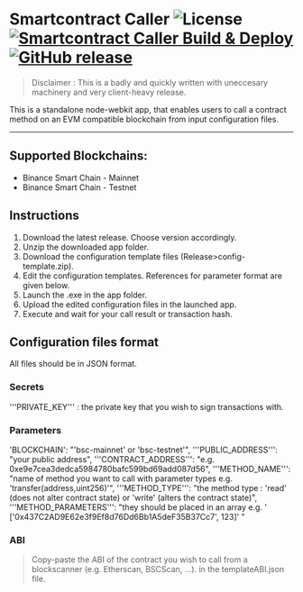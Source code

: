 # Smartcontract Caller ![License](https://img.shields.io/github/license/aliceincryptoland/smartcontract-caller) [![Smartcontract Caller Build & Deploy](https://img.shields.io/github/workflow/status/aliceincryptoland/smartcontract-caller/Build%20&%20Release)](https://github.com/aliceincryptoland/smartcontract-caller/actions/workflows/main.yml) [![GitHub release](https://img.shields.io/github/v/release/aliceincryptoland/smartcontract-caller)](https://github.com/aliceincryptoland/smartcontract-caller/releases)

> Disclaimer : This is a badly and quickly written with uneccesary machinery and very client-heavy release.

This is a standalone node-webkit app, that enables users to call a contract method on an EVM compatible blockchain from input configuration files.

<hr>

## Supported Blockchains:

- Binance Smart Chain - Mainnet
- Binance Smart Chain - Testnet

## Instructions

1. Download the latest release. Choose version accordingly.
1. Unzip the downloaded app folder.
1. Download the configuration template files (Release>config-template.zip).
1. Edit the configuration templates. References for parameter format are given below.
1. Launch the .exe in the app folder.
1. Upload the edited configuration files in the launched app.
1. Execute and wait for your call result or transaction hash.

## Configuration files format

All files should be in JSON format.

### Secrets

'''PRIVATE_KEY''' : the private key that you wish to sign transactions with.

### Parameters

'BLOCKCHAIN': "'bsc-mainnet' or 'bsc-testnet'",
'''PUBLIC_ADDRESS''': "your public address",
'''CONTRACT_ADDRESS''': "e.g. 0xe9e7cea3dedca5984780bafc599bd69add087d56",
'''METHOD_NAME''': "name of method you want to call with parameter types e.g. 'transfer(address,uint256)'",
'''METHOD_TYPE''': "the method type : 'read' (does not alter contract state) or 'write' (alters the contract state)",
'''METHOD_PARAMETERS''': "they should be placed in an array e.g. ' ['0x437C2AD9E62e3f9Ef8d76Dd6Bb1A5deF35B37Cc7', 123]' "

### ABI

> Copy-paste the ABI of the contract you wish to call from a blockscanner (e.g. Etherscan, BSCScan, ...). in the templateABI.json file.
